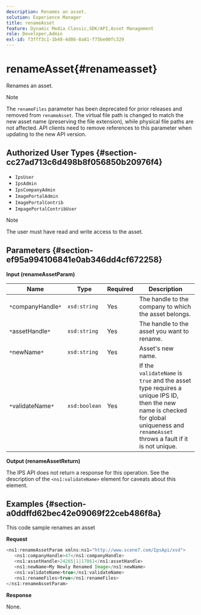 ```yaml
---
description: Renames an asset.
solution: Experience Manager
title: renameAsset
feature: Dynamic Media Classic,SDK/API,Asset Management
role: Developer,Admin
exl-id: f3fff3c1-1b48-4d86-8a81-f75be00fc329
---
```

# renameAsset{#renameasset}

Renames an asset.

>[!NOTE]
>
>The `renameFiles` parameter has been deprecated for prior releases and removed from `renameAsset`. The virtual file path is changed to match the new asset name (preserving the file extension), while physical file paths are not affected. API clients need to remove references to this parameter when updating to the new API version.

## Authorized User Types {#section-cc27ad713c6d498b8f056850b20976f4}

* `IpsUser` 
* `IpsAdmin` 
* `IpsCompanyAdmin` 
* `ImagePortalAdmin` 
* `ImagePortalContrib` 
* `ImpagePortalContribUser`

>[!NOTE]
>
>The user must have read and write access to the asset.

## Parameters {#section-ef95a994106841e0ab346dd4cf672258}

**Input (renameAssetParam)** 

|  Name  | Type  | Required  | Description  |
|---|---|---|---|
|  `*`companyHandle`*`  | `xsd:string`  | Yes  | The handle to the company to which the asset belongs.  |
|  `*`assetHandle`*`  | `xsd:string`  | Yes  | The handle to the asset you want to rename.  |
|  `*`newName`*`  | `xsd:string`  | Yes  | Asset's new name.  |
|  `*`validateName`*`  | `xsd:boolean`  | Yes  |If the `validateName` is `true` and the asset type requires a unique IPS ID, then the new name is checked for global uniqueness and `renameAsset` throws a fault if it is not unique.  |

**Output (renameAssetReturn)**

The IPS API does not return a response for this operation. See the description of the `<ns1:validateName>` element for caveats about this element.

## Examples {#section-a0ddffd62bec42e09069f22ceb486f8a}

This code sample renames an asset

**Request** 

```java
<ns1:renameAssetParam xmlns:ns1="http://www.scene7.com/IpsApi/xsd">
   <ns1:companyHandle>47</ns1:companyHandle>
   <ns1:assetHandle>24265|1|17061</ns1:assetHandle>
   <ns1:newName>My Newly Renamed Image</ns1:newName>
   <ns1:validateName>true</ns1:validateName>
   <ns1:renameFiles>true</ns1:renameFiles>
</ns1:renameAssetParam>
```

**Response**

None.
